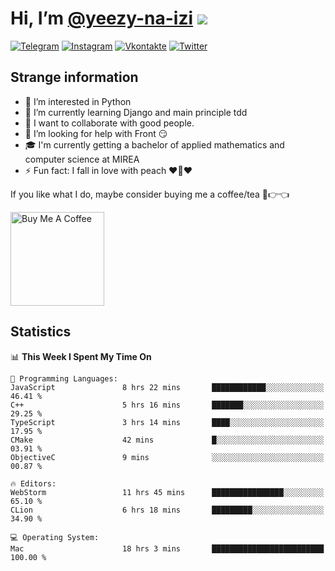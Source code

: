 # Hi, I’m [@yeezy-na-izi](https://github.com/yeezy-na-izi/) ![](https://visitor-badge.glitch.me/badge?page_id=yeezy-na-izi.yeezy-na-izi)

[![Telegram](https://img.shields.io/badge/Telegram-262424?style=for-the-badge&logo=Telegram)](https://t.me/yeezy_na_izi)
[![Instagram](https://img.shields.io/badge/Instagram-262424?style=for-the-badge&logo=Instagram)](https://www.instagram.com/yeezy_na_izi)
[![Vkontakte](https://img.shields.io/badge/VK-262424?style=for-the-badge&logo=Vk&logoColor=0077FF)](https://vk.com/yeezy_na_izi)
[![Twitter](https://img.shields.io/badge/Twitter-262424?style=for-the-badge&logo=Twitter)](https://twitter.com/yeezynaizi)

## Strange information
  
- 👀 I’m interested in Python
- 🌱 I’m currently learning Django and main principle tdd
- 💞️ I want to collaborate with good people.
- 🤔 I’m looking for help with Front 😏
- 🎓 I'm currently getting a bachelor of applied mathematics and computer science at MIREA
- ⚡️ Fun fact: I fall in love with peach ❤️🍑❤️

If you like what I do, maybe consider buying me a coffee/tea 🥺👉👈

<a href="https://www.buymeacoffee.com/yeezynaizi" target="_blank"><img src="https://cdn.buymeacoffee.com/buttons/v2/default-red.png" alt="Buy Me A Coffee" width="150" ></a>

## Statistics

<!--START_SECTION:waka-->
📊 **This Week I Spent My Time On** 

```text
💬 Programming Languages: 
JavaScript               8 hrs 22 mins       ████████████░░░░░░░░░░░░░   46.41 % 
C++                      5 hrs 16 mins       ███████░░░░░░░░░░░░░░░░░░   29.25 % 
TypeScript               3 hrs 14 mins       ████░░░░░░░░░░░░░░░░░░░░░   17.95 % 
CMake                    42 mins             █░░░░░░░░░░░░░░░░░░░░░░░░   03.91 % 
ObjectiveC               9 mins              ░░░░░░░░░░░░░░░░░░░░░░░░░   00.87 % 

🔥 Editors: 
WebStorm                 11 hrs 45 mins      ████████████████░░░░░░░░░   65.10 % 
CLion                    6 hrs 18 mins       █████████░░░░░░░░░░░░░░░░   34.90 % 

💻 Operating System: 
Mac                      18 hrs 3 mins       █████████████████████████   100.00 % 
```


<!--END_SECTION:waka-->

